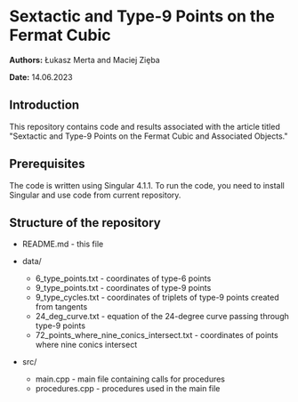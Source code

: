 # Sextactic and Type-9 Points on the Fermat Cubic

**Authors:** Łukasz Merta and Maciej Ziȩba

**Date:** 14.06.2023

## Introduction

This repository contains code and results associated with the article titled "Sextactic and Type-9 Points on the Fermat Cubic and Associated Objects."

## Prerequisites

The code is written using Singular 4.1.1. To run the code, you need to install Singular and use code from current repository.

## Structure of the repository

- README.md - this file
- data/

  - 6_type_points.txt - coordinates of type-6 points
  - 9_type_points.txt - coordinates of type-9 points
  - 9_type_cycles.txt - coordinates of triplets of type-9 points created from tangents
  - 24_deg_curve.txt - equation of the 24-degree curve passing through type-9 points
  - 72_points_where_nine_conics_intersect.txt - coordinates of points where nine conics intersect

- src/

  - main.cpp - main file containing calls for procedures
  - procedures.cpp - procedures used in the main file
